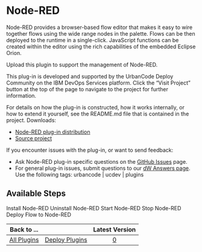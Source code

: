 
Node-RED
========

Node-RED provides a browser-based flow editor that makes it easy to wire together flows using the wide range nodes in the palette. Flows can be then deployed to the runtime in a single-click. JavaScript functions can be created within the editor using the rich capabilities of the embedded Eclipse Orion.

Upload this plugin to support the management of Node-RED.

This plug-in is developed and supported by the UrbanCode Deploy Community on the IBM DevOps Services platform. Click the “Visit Project” button at the top of the page to navigate to the project for further information.

For details on how the plug-in is constructed, how it works internally, or how to extend it yourself, see the README.md file that is contained in the project. Downloads:

* [Node-RED plug-in distribution](https://github.com/UrbanCode/Node-RED-UCD/releases)
* [Source project](https://github.com/UrbanCode/Node-RED-UCD)

If you encounter issues with the plug-in, or want to send feedback:

* Ask Node-RED plug-in specific questions on the [GitHub Issues](https://github.com/UrbanCode/Node-RED-UCD/issues) page.
* For general plug-in issues, submit questions to our [dW Answers page](https://community.ibm.com/community/user/wasdevops/urbancode-discussion). Use the following tags: urbancode | ucdev | plugins


Available Steps
---------------

Install Node-RED Uninstall Node-RED Start Node-RED Stop Node-RED Deploy Flow to Node-RED



|Back to ...||Latest Version|
| :---: | :---: | :---: |
|[All Plugins](../../index.md)|[Deploy Plugins](../README.md)|[0]()|

